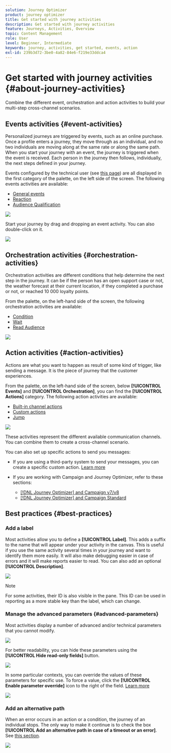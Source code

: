 ```yaml
---
solution: Journey Optimizer
product: journey optimizer
title: Get started with journey activities
description: Get started with journey activities
feature: Journeys, Activities, Overview
topic: Content Management
role: User
level: Beginner, Intermediate
keywords: journey, activities, get started, events, action
exl-id: 239b3d72-3be0-4a82-84e6-f219e33ddca4
---
```

# Get started with journey activities {#about-journey-activities}

Combine the different event, orchestration and action activities to build your multi-step cross-channel scenarios.

## Events activities {#event-activities}

Personalized journeys are triggered by events, such as an online purchase. Once a profile enters a journey, they move through as an individual, and no two individuals are moving along at the same rate or along the same path. When you start your journey with an event, the journey is triggered when the event is received. Each person in the journey then follows, individually, the next steps defined in your journey. 

Events configured by the technical user (see [this page](../event/about-events.md)) are all displayed in the first category of the palette, on the left side of the screen. The following events activities are available:

* [General events](../building-journeys/general-events.md)
* [Reaction](../building-journeys/reaction-events.md)
* [Audience Qualification](../building-journeys/audience-qualification-events.md)

 ![](assets/journey43.png)

Start your journey by drag and dropping an event activity. You can also double-click on it.

 ![](assets/journey44.png)

## Orchestration activities {#orchestration-activities}

Orchestration activities are different conditions that help determine the next step in the journey. It can be if the person has an open support case or not, the weather forecast at their current location, if they completed a purchase or not, or reached 10 000 loyalty points.

From the palette, on the left-hand side of the screen, the following orchestration activities are available:

* [Condition](../building-journeys/condition-activity.md)
* [Wait](../building-journeys/wait-activity.md)
* [Read Audience](../building-journeys/read-audience.md)

![](assets/journey49.png)

## Action activities {#action-activities}

Actions are what you want to happen as result of some kind of trigger, like sending a message. It is the piece of journey that the customer experiences. 

From the palette, on the left-hand side of the screen, below **[!UICONTROL Events]** and **[!UICONTROL Orchestration]**, you can find the **[!UICONTROL Actions]** category. The following action activities are available:

* [Built-in channel actions](../building-journeys/journeys-message.md)
* [Custom actions](../building-journeys/using-custom-actions.md)
* [Jump](../building-journeys/jump.md)

![](assets/journey58.png)

These activities represent the different available communication channels. You can combine them to create a cross-channel scenario.

<!--If you have configured custom actions, they also appear here. [Learn more](../building-journeys/using-custom-actions.md)-->

You can also set up specific actions to send you messages:

* If you are using a third-party system to send your messages, you can create a specific custom action. [Learn more](../action/action.md)

* If you are working with Campaign and Journey Optimizer, refer to these sections:

   * [[!DNL Journey Optimizer] and Campaign v7/v8](../action/acc-action.md)
   * [[!DNL Journey Optimizer] and Campaign Standard](../action/acs-action.md)

## Best practices {#best-practices}

### Add a label

Most activities allow you to define a **[!UICONTROL Label]**. This adds a suffix to the name that will appear under your activity in the canvas. This is useful if you use the same activity several times in your journey and want to identify them more easily. It will also make debugging easier in case of errors and it will make reports easier to read. You can also add an optional **[!UICONTROL Description]**.

![](assets/journey-action-label.png)

>[!NOTE]
>
>For some activities, their ID is also visible in the pane. This ID can be used in reporting as a more stable key than the label, which can change.

### Manage the advanced parameters {#advanced-parameters}

Most activities display a number of advanced and/or technical parameters that you cannot modify.

![](assets/journey-advanced-parameters.png)

For better readability, you can hide these parameters using the **[!UICONTROL Hide read-only fields]** button.

![](assets/journey-hide-read-only-fields.png)

In some particular contexts, you can override the values of these parameters for specific use. To force a value, click the **[!UICONTROL Enable parameter override]** icon to the right of the field. [Learn more](../configuration/primary-email-addresses.md#journey-parameters)

![](assets/journey-enable-parameter-override.png)

### Add an alternative path

When an error occurs in an action or a condition, the journey of an individual stops. The only way to make it continue is to check the box **[!UICONTROL Add an alternative path in case of a timeout or an error]**. See [this section](../building-journeys/using-the-journey-designer.md#paths).

![](assets/journey42.png)
